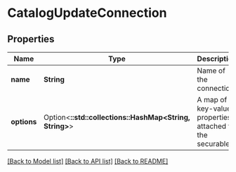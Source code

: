 # CatalogUpdateConnection

## Properties

Name | Type | Description | Notes
------------ | ------------- | ------------- | -------------
**name** | **String** | Name of the connection. | 
**options** | Option<**::std::collections::HashMap<String, String>**> | A map of key-value properties attached to the securable. | 

[[Back to Model list]](../README.md#documentation-for-models) [[Back to API list]](../README.md#documentation-for-api-endpoints) [[Back to README]](../README.md)


